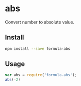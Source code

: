 # abs

Convert number to absolute value.

## Install

```sh
npm install --save formula-abs
```

## Usage

```js
var abs = require('formula-abs');
abs(-2)
```
